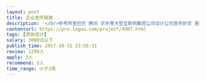```yaml
---                
layout: post       
title: 企业宣传简章           
description: '</br>参考阿里巴巴 腾讯 京东等大型互联网集团公司设计公司宣传折页 里面内容 集团简介 市场分布 主营业务 合作伙伴 团队风采等</br>'     
contenturl: https://pro.lagou.com/project/4907.html      
tags: [其他设计]            
salary: 3000元以下          
publish_time: 2017-10-31 13:56:31         
review: 1290人                   
apply: 2人                   
recommend: 5人                   
time_range: 小于1周              
---                 
```

